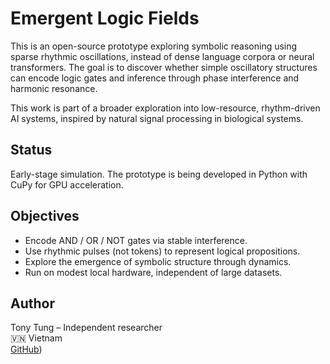 # Emergent Logic Fields

This is an open-source prototype exploring symbolic reasoning using sparse rhythmic oscillations, instead of dense language corpora or neural transformers. The goal is to discover whether simple oscillatory structures can encode logic gates and inference through phase interference and harmonic resonance.

This work is part of a broader exploration into low-resource, rhythm-driven AI systems, inspired by natural signal processing in biological systems.

## Status

Early-stage simulation. The prototype is being developed in Python with CuPy for GPU acceleration.

## Objectives

- Encode AND / OR / NOT gates via stable interference.
- Use rhythmic pulses (not tokens) to represent logical propositions.
- Explore the emergence of symbolic structure through dynamics.
- Run on modest local hardware, independent of large datasets.

## Author

Tony Tung – Independent researcher  
🇻🇳 Vietnam  
[GitHub](https://github.com/vietthuc/emergent-logic-fields))

